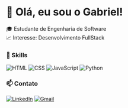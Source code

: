 # 👋 Olá, eu sou o Gabriel!

🎓 Estudante de Engenharia de Software  
📈 Interesse: Desenvolvimento FullStack 

### 🚀 Skills
![HTML](https://img.shields.io/badge/-HTML5-E34F26?style=flat&logo=html5&logoColor=white)
![CSS](https://img.shields.io/badge/-CSS3-1572B6?style=flat&logo=css3)
![JavaScript](https://img.shields.io/badge/-JavaScript-F7DF1E?style=flat&logo=javascript&logoColor=black)
![Python](https://img.shields.io/badge/-Python-3776AB?style=flat&logo=python&logoColor=white)

### 📫 Contato
[![LinkedIn](https://img.shields.io/badge/-LinkedIn-blue?style=flat&logo=linkedin&logoColor=white)](https://www.linkedin.com/in/gabriel-hombris-890abb362/)
[![Gmail](https://img.shields.io/badge/-Email-c14438?style=flat&logo=gmail&logoColor=white)](mailto:gabriel.hombris@gmail.com)

<!---
gHombris/gHombris is a ✨ special ✨ repository because its `README.md` (this file) appears on your GitHub profile.
You can click the Preview link to take a look at your changes.
--->
